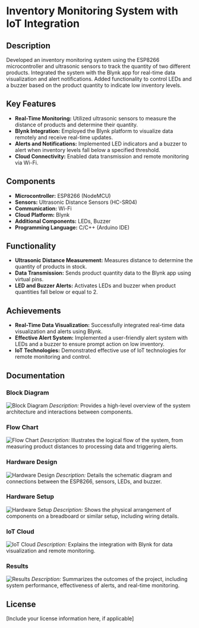 # Inventory Monitoring System with IoT Integration

## Description
Developed an inventory monitoring system using the ESP8266 microcontroller and ultrasonic sensors to track the quantity of two different products. Integrated the system with the Blynk app for real-time data visualization and alert notifications. Added functionality to control LEDs and a buzzer based on the product quantity to indicate low inventory levels.

## Key Features
- **Real-Time Monitoring:** Utilized ultrasonic sensors to measure the distance of products and determine their quantity.
- **Blynk Integration:** Employed the Blynk platform to visualize data remotely and receive real-time updates.
- **Alerts and Notifications:** Implemented LED indicators and a buzzer to alert when inventory levels fall below a specified threshold.
- **Cloud Connectivity:** Enabled data transmission and remote monitoring via Wi-Fi.

## Components
- **Microcontroller:** ESP8266 (NodeMCU)
- **Sensors:** Ultrasonic Distance Sensors (HC-SR04)
- **Communication:** Wi-Fi
- **Cloud Platform:** Blynk
- **Additional Components:** LEDs, Buzzer
- **Programming Language:** C/C++ (Arduino IDE)

## Functionality
- **Ultrasonic Distance Measurement:** Measures distance to determine the quantity of products in stock.
- **Data Transmission:** Sends product quantity data to the Blynk app using virtual pins.
- **LED and Buzzer Alerts:** Activates LEDs and buzzer when product quantities fall below or equal to 2.

## Achievements
- **Real-Time Data Visualization:** Successfully integrated real-time data visualization and alerts using Blynk.
- **Effective Alert System:** Implemented a user-friendly alert system with LEDs and a buzzer to ensure prompt action on low inventory.
- **IoT Technologies:** Demonstrated effective use of IoT technologies for remote monitoring and control.

## Documentation

### Block Diagram
![Block Diagram]([path/to/block_diagram.png](https://github.com/VINAYAK-JAINAPUR/Inventory-Monitorinng-System/blob/main/BLock_Diagram))
*Description:* Provides a high-level overview of the system architecture and interactions between components.

### Flow Chart
![Flow Chart]([path/to/flow_chart.png](https://github.com/VINAYAK-JAINAPUR/Inventory-Monitorinng-System/blob/main/Flowchart.jpeg))
*Description:* Illustrates the logical flow of the system, from measuring product distances to processing data and triggering alerts.

### Hardware Design
![Hardware Design](path/to/hardware_design.png)
*Description:* Details the schematic diagram and connections between the ESP8266, sensors, LEDs, and buzzer.

### Hardware Setup
![Hardware Setup](path/to/hardware_setup.png)
*Description:* Shows the physical arrangement of components on a breadboard or similar setup, including wiring details.

### IoT Cloud
![IoT Cloud](path/to/iot_cloud.png)
*Description:* Explains the integration with Blynk for data visualization and remote monitoring.

### Results
![Results](path/to/results.png)
*Description:* Summarizes the outcomes of the project, including system performance, effectiveness of alerts, and real-time monitoring.

## License
[Include your license information here, if applicable]
